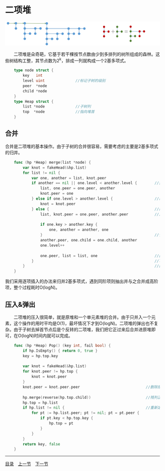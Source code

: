 # 二项堆
![](../images/BinomialHeap.png)

　　二项堆是朵奇葩，它基于若干棵按节点数由少到多排列的树所组成的森林。这些树结构工整，其节点数为2<sup>k</sup>，排成一列就构成一个2基多项式。
```go
	type node struct {
		key   int
		level uint				//标记子树的级别
		peer  *node
		child *node
	}
	type Heap struct {
		list *node				//子树列
		top  *node				//指向堆首
	}
```

## 合并
合并是二项堆的基本操作。由于子树的合并很容易，需要考虑的主要是2基多项式的归并。
```go
	func (hp *Heap) merge(list *node) {
		var knot = fakeHead(&hp.list)
		for list != nil {
			var one, another = list, knot.peer
			if another == nil || one.level < another.level {		//插入
				list, one.peer = one.peer, another
				knot.peer = one
			} else if one.level > another.level {					//跳过
				knot = knot.peer
			} else { 												//同阶合并
				list, knot.peer = one.peer, another.peer			//从链表中脱离

				if one.key > another.key {
					one, another = another, one
				}													//合并
				another.peer, one.child = one.child, another
				one.level++

				one.peer, list = list, one 							//回归list
			}														//list首项可能是逆序项，但不影响大局
		}															//因为它不可能比knot.peer更高阶
	}
```
我们采用逐项插入的办法来归并2基多项式，遇到同阶项则抽出并与之合并成高阶项，整个过程耗时O(logN)。

## 压入&弹出
　　二项堆的压入很简单，就是原堆和一个单元素堆的合并。由于只并入一个元素，这个操作的用时平均是O(1)，最坏情况下才到O(logN)。二项堆的弹出也不复杂。由于子树去掉首节点后是个反转的二项堆，我们把它正过来后合并进原堆即可，在O(logN)时间内就可以完成。
```go
	func (hp *Heap) Pop() (key int, fail bool) {
		if hp.IsEmpty() { return 0, true }
		key = hp.top.key

		var knot = fakeHead(&hp.list)
		for knot.peer != hp.top {
			knot = knot.peer
		}
		knot.peer = knot.peer.peer								//删除原堆首节点

		hp.merge(reverse(hp.top.child))							//残列正过来，并回主堆
		hp.top = hp.list
		if hp.list != nil {										//重新定位堆首
			for pt := hp.list.peer; pt != nil; pt = pt.peer {
				if pt.key < hp.top.key {
					hp.top = pt
				}
			}
		}
		return key, false
	}
```

---
[目录](../index.md)　[上一节](06-A.md)　[下一节](06-C.md)

